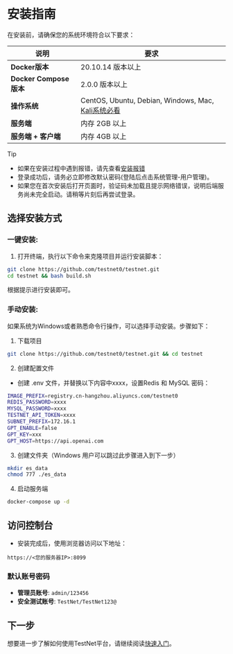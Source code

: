 # **安装指南**

在安装前，请确保您的系统环境符合以下要求：

| 说明                   | 要求                                   |
|----------------------|--------------------------------------|
| **Docker版本**         | 20.10.14 版本以上                        |
| **Docker Compose版本** | 2.0.0 版本以上                           |
| **操作系统**            | CentOS, Ubuntu, Debian, Windows, Mac,  [Kali系统必看](https://testnet.shengkai.wang/guide/%E5%AE%89%E8%A3%85%E6%8A%A5%E9%94%99.html#kali-%E7%B3%BB%E7%BB%9F%E5%90%AF%E5%8A%A8%E6%8A%A5%E9%94%99)|
| **服务端**             | 内存 2GB 以上                            |
| **服务端 + 客户端**      | 内存 4GB 以上                            |

> [!TIP]
> - 如果在安装过程中遇到报错，请先查看[安装报错](安装报错)
> - 登录成功后，请务必立即修改默认密码(登陆后点击系统管理-用户管理)。
> - 如果您在首次安装后打开页面时，验证码未加载且提示网络错误，说明后端服务尚未完全启动。请稍等片刻后再尝试登录。

## 选择安装方式

### 一键安装: <Badge type="tip" text="新手推荐" />

1. 打开终端，执行以下命令来克隆项目并运行安装脚本：

```bash
git clone https://github.com/testnet0/testnet.git
cd testnet && bash build.sh
```
根据提示进行安装即可。

### 手动安装: <Badge type="tip" text="Window系统" />

如果系统为Windows或者熟悉命令行操作，可以选择手动安装。步骤如下：
1. 下载项目

```bash
git clone https://github.com/testnet0/testnet.git && cd testnet
```

2. 创建配置文件
- 创建 .env 文件，并替换以下内容中xxxx，设置Redis 和 MySQL 密码：

```bash
IMAGE_PREFIX=registry.cn-hangzhou.aliyuncs.com/testnet0
REDIS_PASSWORD=xxxx
MYSQL_PASSWORD=xxxx
TESTNET_API_TOKEN=xxxx
SUBNET_PREFIX=172.16.1
GPT_ENABLE=false
GPT_KEY=xxx
GPT_HOST=https://api.openai.com
```

3. 创建文件夹（Windows 用户可以跳过此步骤进入到下一步）

```bash
mkdir es_data
chmod 777 ./es_data
```

4. 启动服务端

```bash
docker-compose up -d
```

## 访问控制台

- 安装完成后，使用浏览器访问以下地址：

`https://<您的服务器IP>:8099`

### 默认账号密码
- **管理员账号**: `admin/123456`
- **安全测试账号**: `TestNet/TestNet123@`

## 下一步
想要进一步了解如何使用TestNet平台，请继续阅读[快速入门](/guide/快速入门)。